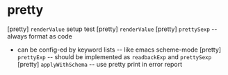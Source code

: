 # pretty

[pretty] `renderValue` setup test
[pretty] `renderValue`
[pretty] `prettySexp` -- always format as code
- can be config-ed by keyword lists -- like emacs scheme-mode
[pretty] `prettyExp` -- should be implemented as `readbackExp` and `prettySexp`
[pretty] `applyWithSchema` -- use pretty print in error report
